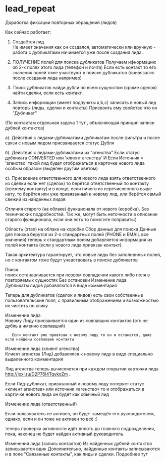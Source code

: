 # lead_repeat
Доработка фиксации повторных обращений (лидов)

Как сейчас работает:

1. Создаётся лид.  
  Не имеет значения как он создался, автоматически или вручную - работа с дубликатами начинается уже после создания лида.

2. ПОЛУЧЕНИЕ полей для поиска дубликатов 
  Получаем ифнормацию об 2-х полях этого лида (телефон и почта)
  Если есть контакт то его значения полей тоже участвуют в поиске дубликатов (привязался после создания лида например)

3. Поиск дубликатов 
  найди дубли по всем сущностям (кроме сделок)
  найти сделки, если есть контакт.

4. Запись информации (имеет подпункты a,b,c)
  записать в новый лид повторы (лиды, сделки и контакты)
  Присвоить ему свойство что он "Дубликат"

  (По контактам отдельная задача 1 тут , объясняющая принцип записи дублей контактов)
 
a). Действия с лидами-дубликатами 
  дубликатам после фильтра и после связи с новым лидом присваивается статус Дубля

б). Действия с лидами-дубликатами из "агенства" 
 Если статус дубликата CONVERTED или 'клиент агенства' И Если Источник = 'агенство'
 такой лид будет отображаться в карточке нового лида особым образом (выделен другим цветом)

с). Присвоение ответственного для нового лида 
 взять ответственного из сделки
 если нет (сделок) то берётся ответственный по контакту (свежему контакту)
 и в конце, если ничего из перечисленного выше нету, то берётся или уже привязанный к
 новому лид, или берётся самый свежий из найденных лидов

     
Отличия старого (на облаке) функционала от нового (коробка). Без технических подробностей. Так же, могут быть неточности в описании старого функционала, если они есть то помогите поправить:)



Область (этап)	на облаке	на коробке
 Сбор данных для поиска	Данные для поиска берутся из 2-х стандартных полей (PHONE и EMAIL все значения)	
теперь к стандартным полям добавляется информация из полей контакта (если у нового лида привязан контакт).

Такая архитектура гарантирует, что новые лиды без заполненных полей, но с контактом тоже будут учавствовать в поиске дубликатов

Поиск	
поиск останавливается при первом совпадении какого либо поля в повторяемых сущностях
Без остановки
Изменение лида	     
Дубликаты лидов добавляются в виде комментария

     
Теперь для дубликатов (сделок и лидов) есть свои собственные пользовательские поля, с правильным отображением и возможностью их чистить по клику

Изменение лида	     
Новому Лиду присваивается один из совпавших контактов (это не дубль а именно совпавший)

       Если контакт уже привязан к новому лиду то он и останется, даже если найдены совпавшие контакты
Изменение лида (клиент агенства)	     
Клиент агенства (Лид) добавлялся к новому лиду в виде специально выделенного комментария

     
Лид агенства теперь вычисляется при каждом открытии карточки лида http://joxi.ru/D2P76l4TqykoZm .

Если Лид-дубликат, привязанный к новому лиду потеряет статус «клиент агенства» или источник «агенство» то и отображаться в карточке нового лида он будет как обычный лид

Изменение лида (ответственный) 


Если пользователь не активен, он будет замещён его руководителем, однако, если и он тоже не активен то всё :) 


теперь проверка активности идёт вплоть до главного подразделения, пока, наконец не будет найден активный руководитель 


Изменения лида
(запись контактов)
Из найденных дублей контактов записывается один
Дополнительно, найденные контакты записываются и в поле "Связанные контакты", как лиды и сделки. Подробнее тут
